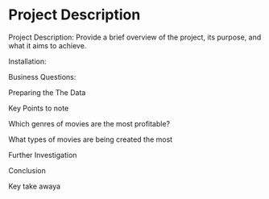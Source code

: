 
# Project Description

Project Description: Provide a brief overview of the project, its purpose, and what it aims to achieve.

Installation: 

Business Questions: 

Preparing the The Data

Key Points to note

Which genres of movies are the most profitable?

What types of movies are being created the most

Further Investigation

Conclusion

Key take awaya

